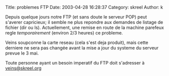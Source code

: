 Title: problemes FTP
Date: 2003-04-28 16:28:37
Category: skreel
Author: k

Depuis quelque jours notre FTP (et sans doute le serveur POP) peut s'averer capricieux; il semble ne plus repondre aux demandes de listage de fichier (dir ou ls).
Actuellement, une remise en route de la machine parefeux regle _temporairement_ (environ 2/3 heures) ce probleme.

Veins soupconne la carte reseau (cela s'est deja produit), mais cette derniere ne sera pas changée avant la mise a jour du systeme du serveur prevue le 3 mai.

Toute personne ayant un besoin imperatif du FTP doit s'adresser à [veins@skreel.org](mailto:veins@skreel.org)